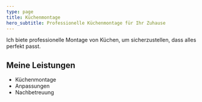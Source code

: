 ```yaml
---
type: page
title: Küchenmontage
hero_subtitle: Professionelle Küchenmontage für Ihr Zuhause
---
```


Ich biete professionelle Montage von Küchen, um sicherzustellen, dass alles perfekt passt.

## Meine Leistungen

- Küchenmontage
- Anpassungen
- Nachbetreuung
